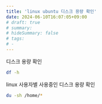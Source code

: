 ```yaml
---
title: 'linux ubuntu 디스크 용량 확인'
date: 2024-06-10T16:07:05+09:00
# draft: true
# summary:
# hideSummary: false
# tags:
# -
---
```


디스크 용량 확인
```sh
df -h
```

linux 사용자별 사용중인 디스크 용량 확인

```sh
du -sh /home/*
```

